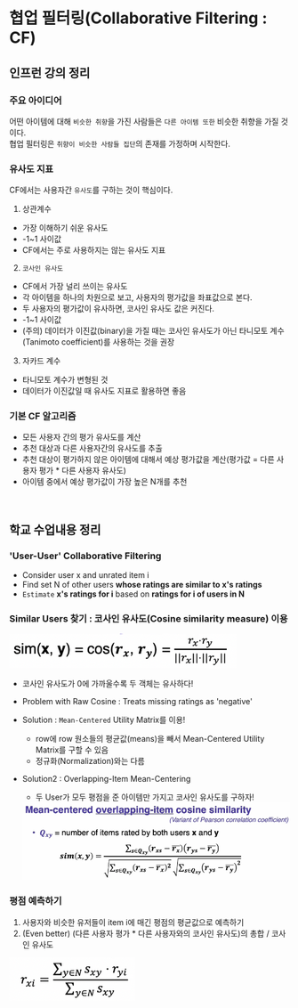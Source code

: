 # 협업 필터링(Collaborative Filtering : CF)

## 인프런 강의 정리
### 주요 아이디어
어떤 아이템에 대해 ```비슷한 취향```을 가진 사람들은 ```다른 아이템 또한``` 비슷한 취향을 가질 것이다.  
협업 필터링은 ```취향이 비슷한 사람들 집단```의 존재를 가정하며 시작한다. 

### 유사도 지표
CF에서는 사용자간 ```유사도```를 구하는 것이 핵심이다. 
1. 상관계수
- 가장 이해하기 쉬운 유사도
- -1~1 사이값  
- CF에서는 주로 사용하지는 않는 유사도 지표    

2. ```코사인 유사도```
- CF에서 가장 널리 쓰이는 유사도
- 각 아이템을 하나의 차원으로 보고, 사용자의 평가값을 좌표값으로 본다. 
- 두 사용자의 평가값이 유사하면, 코사인 유사도 값은 커진다. 
- -1~1 사이값
- (주의) 데이터가 이진값(binary)을 가질 때는 코사인 유사도가 아닌 타니모토 계수(Tanimoto coefficient)를 사용하는 것을 권장  

3. 자카드 계수
- 타니모토 계수가 변형된 것
- 데이터가 이진값일 때 유사도 지표로 활용하면 좋음    

### 기본 CF 알고리즘
- 모든 사용자 간의 평가 유사도를 계산  
- 추천 대상과 다른 사용자간의 유사도를 추출  
- 추천 대상이 평가하지 않은 아이템에 대해서 예상 평가값을 계산(평가값 = 다른 사용자 평가 * 다른 사용자 유사도)  
- 아이템 중에서 예상 평가값이 가장 높은 N개를 추천  
<br/>

## 학교 수업내용 정리
### 'User-User' Collaborative Filtering
- Consider user x and unrated item i 
- Find set N of other users **whose ratings are similar to x's ratings** 
- ```Estimate``` **x's ratings for i** based on **ratings for i of users in N**

### Similar Users 찾기 : 코사인 유사도(Cosine similarity measure) 이용
<img src="../img/cf-1.png"/>

- 코사인 유사도가 0에 가까울수록 두 객체는 유사하다!
- Problem with Raw Cosine : Treats missing ratings as 'negative'
- Solution : ```Mean-Centered``` Utility Matrix를 이용! 
  - row에 row 원소들의 평균값(means)을 빼서 Mean-Centered Utility Matrix를 구할 수 있음
  - 정규화(Normalization)와는 다름

- Solution2 : Overlapping-Item Mean-Centering 
  - 두 User가 모두 평점을 준 아이템만 가지고 코사인 유사도를 구하자! 
  <img src="../img/cf-2.png"/>

### 평점 예측하기
1. 사용자와 비슷한 유저들이 item i에 매긴 평점의 평균값으로 예측하기
2. (Even better) (다른 사용자 평가 * 다른 사용자와의 코사인 유사도)의 총합 / 코사인 유사도
  <img src="../img/cf-3.png"/>   








